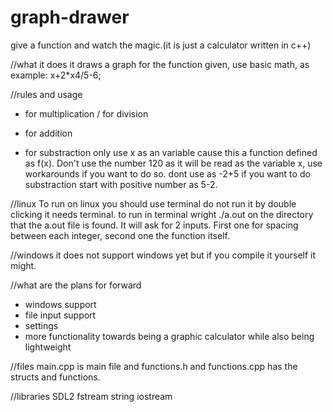 # graph-drawer
give a function and watch the magic.(it is just a calculator written in c++)

//what it does
it draws a graph for the function given, use basic math, as example: x+2*x4/5-6;

//rules and usage
* for multiplication
/ for division
+ for addition
- for substraction
only use x as an variable cause this a function defined as f(x).
Don't use the number 120 as it will be read as the variable x, use workarounds if you want to do so.
dont use as -2+5 if you want to do substraction start with positive number as 5-2.

//linux
To run on linux you should use terminal do not run it by double clicking it needs terminal.
to run in terminal wright ./a.out on the directory that the a.out file is found.
It will ask for 2 inputs. First one for spacing between each integer, second one the function itself.

//windows
it does not support windows yet but if you compile it yourself it might.

//what are the plans for forward
* windows support
* file input support
* settings
* more functionality towards being a graphic calculator while also being lightweight
 
//files
main.cpp is main file and functions.h and functions.cpp has the structs and functions.

//libraries
SDL2
fstream
string
iostream
